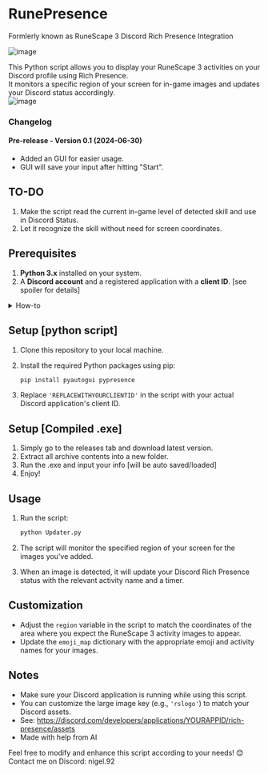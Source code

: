 # RunePresence  
Formlerly known as RuneScape 3 Discord Rich Presence Integration  
  
  
![image](https://github.com/Nigel1992/RS3-Discord-Status/assets/5491930/de469f47-c284-40db-b5a9-95e9d44e117e)


This Python script allows you to display your RuneScape 3 activities on your Discord profile using Rich Presence.  
It monitors a specific region of your screen for in-game images and updates your Discord status accordingly.  
![image](https://github.com/Nigel1992/RS3-Discord-Status/assets/5491930/af29c507-66f6-4367-9f66-e40b30d6cae7)


### Changelog

#### Pre-release - Version 0.1 (2024-06-30)
- Added an GUI for easier usage.
- GUI will save your input after hitting "Start".



## TO-DO

1. Make the script read the current in-game level of detected skill and use in Discord Status.
2. Let it recognize the skill without need for screen coordinates.

## Prerequisites

1. **Python 3.x** installed on your system.
2. A **Discord account** and a registered application with a **client ID**. [see spoiler for details]

<details>
  <summary>How-to</summary>
  
**Adding Discord Developer Assets**
1. Go to the Discord Developer Portal.
2. Create a new application or select an existing one.
3. Navigate to the “Rich Presence” tab.
4. Scroll down to the “Assets” section.
5. Click on “Add Image(s)” to upload your custom images (these can be icons, logos, or other graphics)
   (this will be your Logo below "Playing a game").
7. You’ll need to provide a name for each asset. This name will be used when referencing the asset in your code.
8. After uploading, you’ll see your assets listed under “Rich Presence Assets” on the same page.

**Using Your Assets in Code**
In your Python script (or any other language), use the asset names you provided in the developer portal.
  
</details>

## Setup [python script]

1. Clone this repository to your local machine.
2. Install the required Python packages using pip:

    ```bash
    pip install pyautogui pypresence
    ```

3. Replace `'REPLACEWITHYOURCLIENTID'` in the script with your actual Discord application's client ID.

## Setup [Compiled .exe]
1. Simply go to the releases tab and download latest version.
2. Extract all archive contents into a new folder.
3. Run the .exe and input your info [will be auto saved/loaded]
4. Enjoy!

   
## Usage

1. Run the script:

    ```bash
    python Updater.py
    ```

2. The script will monitor the specified region of your screen for the images you've added.
3. When an image is detected, it will update your Discord Rich Presence status with the relevant activity name and a timer.

## Customization

- Adjust the `region` variable in the script to match the coordinates of the area where you expect the RuneScape 3 activity images to appear.
- Update the `emoji_map` dictionary with the appropriate emoji and activity names for your images.

## Notes

- Make sure your Discord application is running while using this script.
- You can customize the large image key (e.g., `'rslogo'`) to match your Discord assets.
- See: https://discord.com/developers/applications/YOURAPPID/rich-presence/assets
- Made with help from AI

Feel free to modify and enhance this script according to your needs! 😊
Contact me on Discord: nigel.92
